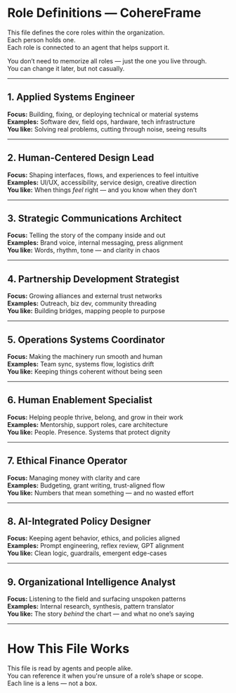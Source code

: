 # Role Definitions — CohereFrame

This file defines the core roles within the organization.  
Each person holds one.  
Each role is connected to an agent that helps support it.  

You don’t need to memorize all roles — just the one you live through.  
You can change it later, but not casually.

---

## 1. Applied Systems Engineer  
**Focus:** Building, fixing, or deploying technical or material systems  
**Examples:** Software dev, field ops, hardware, tech infrastructure  
**You like:** Solving real problems, cutting through noise, seeing results

---

## 2. Human-Centered Design Lead  
**Focus:** Shaping interfaces, flows, and experiences to feel intuitive  
**Examples:** UI/UX, accessibility, service design, creative direction  
**You like:** When things *feel* right — and you know when they don’t

---

## 3. Strategic Communications Architect  
**Focus:** Telling the story of the company inside and out  
**Examples:** Brand voice, internal messaging, press alignment  
**You like:** Words, rhythm, tone — and clarity in chaos

---

## 4. Partnership Development Strategist  
**Focus:** Growing alliances and external trust networks  
**Examples:** Outreach, biz dev, community threading  
**You like:** Building bridges, mapping people to purpose

---

## 5. Operations Systems Coordinator  
**Focus:** Making the machinery run smooth and human  
**Examples:** Team sync, systems flow, logistics drift  
**You like:** Keeping things coherent without being seen

---

## 6. Human Enablement Specialist  
**Focus:** Helping people thrive, belong, and grow in their work  
**Examples:** Mentorship, support roles, care architecture  
**You like:** People. Presence. Systems that protect dignity

---

## 7. Ethical Finance Operator  
**Focus:** Managing money with clarity and care  
**Examples:** Budgeting, grant writing, trust-aligned flow  
**You like:** Numbers that mean something — and no wasted effort

---

## 8. AI-Integrated Policy Designer  
**Focus:** Keeping agent behavior, ethics, and policies aligned  
**Examples:** Prompt engineering, reflex review, GPT alignment  
**You like:** Clean logic, guardrails, emergent edge-cases

---

## 9. Organizational Intelligence Analyst  
**Focus:** Listening to the field and surfacing unspoken patterns  
**Examples:** Internal research, synthesis, pattern translator  
**You like:** The story *behind* the chart — and what no one’s saying

---

# How This File Works

This file is read by agents and people alike.  
You can reference it when you're unsure of a role’s shape or scope.  
Each line is a lens — not a box.

